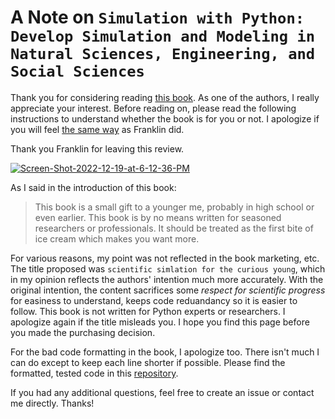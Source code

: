 # A Note on `Simulation with Python: Develop Simulation and Modeling in Natural Sciences, Engineering, and Social Sciences`

Thank you for considering reading [this book](https://www.amazon.com/Simulation-Python-Modeling-Sciences-Engineering-ebook/dp/B0BBPJQ3NY?). As one of the authors, I really appreciate your interest. Before reading on, please read the following instructions to understand whether the book is for you or not. I apologize if you will feel [the same way](https://www.amazon.com/Simulation-Python-Modeling-Sciences-Engineering-ebook/dp/B0BBPJQ3NY?ref_=ast_sto_dp#customerReviews) as Franklin did. 

Thank you Franklin for leaving this review.

<a href="https://ibb.co/XSFr7JR"><img src="https://i.ibb.co/0hYRCJb/Screen-Shot-2022-12-19-at-6-12-36-PM.png" alt="Screen-Shot-2022-12-19-at-6-12-36-PM" border="0"></a>

As I said in the introduction of this book: 

> This book is a small gift to a younger me, probably in high school or even earlier. This book is by no means written for seasoned researchers or professionals. It should be treated as the first bite of ice cream which makes you want more. 

For various reasons, my point was not reflected in the book marketing, etc. The title proposed was `scientific simlation for the curious young`, which in my opinion reflects the authors' intention much more accurately. With the original intention, the content sacrifices some *respect for scientific progress* for easiness to understand, keeps code reduandancy so it is easier to follow. This book is not written for Python experts or researchers. I apologize again if the title misleads you. I hope you find this page before you made the purchasing decision.

For the bad code formatting in the book, I apologize too. There isn't much I can do except to keep each line shorter if possible. Please find the formatted, tested code in this [repository](https://github.com/rongpenl/simulation_with_python). 

If you had any additional questions, feel free to create an issue or contact me directly. Thanks!
